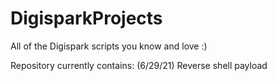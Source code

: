 # DigisparkProjects
All of the Digispark scripts you know and love :)

Repository currently contains: (6/29/21)
Reverse shell payload
